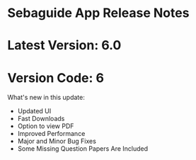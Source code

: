 # Sebaguide App Release Notes
# Latest Version: 6.0
# Version Code: 6

What's new in this update:
- Updated UI
- Fast Downloads
- Option to view PDF
- Improved Performance
- Major and Minor Bug Fixes
- Some Missing Question Papers Are Included
